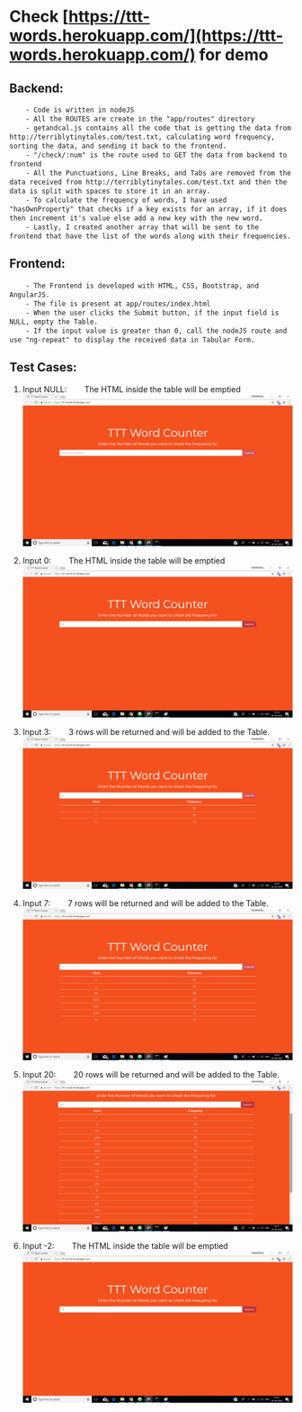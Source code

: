 # Check [https://ttt-words.herokuapp.com/](https://ttt-words.herokuapp.com/) for demo

## Backend:
        - Code is written in nodeJS
        - All the ROUTES are create in the "app/routes" directory
        - getandcal.js contains all the code that is getting the data from http://terriblytinytales.com/test.txt, calculating word frequency, sorting the data, and sending it back to the frontend.
        - "/check/:num" is the route used to GET the data from backend to frontend
        - All the Punctuations, Line Breaks, and Tabs are removed from the data received from http://terriblytinytales.com/test.txt and then the data is split with spaces to store it in an array.
        - To calculate the frequency of words, I have used "hasOwnProperty" that checks if a key exists for an array, if it does then increment it's value else add a new key with the new word.
        - Lastly, I created another array that will be sent to the frontend that have the list of the words along with their frequencies.
        
## Frontend:
        - The Frontend is developed with HTML, CSS, Bootstrap, and AngularJS.
        - The file is present at app/routes/index.html
        - When the user clicks the Submit button, if the input field is NULL, empty the Table.
        - If the input value is greater than 0, call the nodeJS route and use "ng-repeat" to display the received data in Tabular Form.
        


## Test Cases:

1) Input NULL: 
        The HTML inside the table will be emptied
        ![NULL](img/NULL.png)

2) Input 0: 
        The HTML inside the table will be emptied
        ![0](img/0.png)

3) Input 3: 
        3 rows will be returned and will be added to the Table.
        ![3](img/3.png)

4) Input 7: 
        7 rows will be returned and will be added to the Table.
        ![7](img/7.png)

5) Input 20: 
        20 rows will be returned and will be added to the Table.
        ![20](img/20.png)

6) Input -2: 
        The HTML inside the table will be emptied
        ![-2](img/-2.png)
